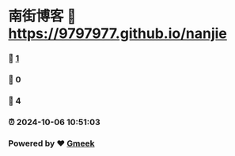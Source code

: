 # 南街博客 :link: https://9797977.github.io/nanjie 
### :page_facing_up: [1](https://9797977.github.io/nanjie/tag.html) 
### :speech_balloon: 0 
### :hibiscus: 4 
### :alarm_clock: 2024-10-06 10:51:03 
### Powered by :heart: [Gmeek](https://github.com/Meekdai/Gmeek)
